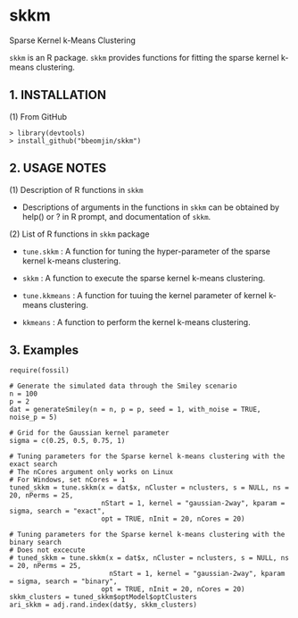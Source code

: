 # skkm
Sparse Kernel k-Means Clustering

```skkm``` is an R package. ```skkm``` provides functions for fitting the sparse kernel k-means clustering.

## 1. INSTALLATION

(1) From GitHub
```{r}
> library(devtools)
> install_github("bbeomjin/skkm")
```

## 2. USAGE NOTES

(1) Description of R functions in ```skkm```

- Descriptions of arguments in the functions in ```skkm``` can be obtained by help() or ? in R prompt, and documentation of ```skkm```.   

(2) List of R functions in ```skkm``` package

- ```tune.skkm``` : A function for tuning the hyper-parameter of the sparse kernel k-means clustering.

- ```skkm``` : A function to execute the sparse kernel k-means clustering.

- ```tune.kkmeans``` : A function for tuuing the kernel parameter of kernel k-means clustering.

- ```kkmeans``` : A function to perform the kernel k-means clustering.

## 3. Examples
```{r}
require(fossil)

# Generate the simulated data through the Smiley scenario
n = 100
p = 2
dat = generateSmiley(n = n, p = p, seed = 1, with_noise = TRUE, noise_p = 5)

# Grid for the Gaussian kernel parameter
sigma = c(0.25, 0.5, 0.75, 1)

# Tuning parameters for the Sparse kernel k-means clustering with the exact search
# The nCores argument only works on Linux
# For Windows, set nCores = 1 
tuned_skkm = tune.skkm(x = dat$x, nCluster = nclusters, s = NULL, ns = 20, nPerms = 25,
                       nStart = 1, kernel = "gaussian-2way", kparam = sigma, search = "exact", 
                       opt = TRUE, nInit = 20, nCores = 20)

# Tuning parameters for the Sparse kernel k-means clustering with the binary search
# Does not excecute
# tuned_skkm = tune.skkm(x = dat$x, nCluster = nclusters, s = NULL, ns = 20, nPerms = 25,
                         nStart = 1, kernel = "gaussian-2way", kparam = sigma, search = "binary", 
                       opt = TRUE, nInit = 20, nCores = 20)
skkm_clusters = tuned_skkm$optModel$optClusters
ari_skkm = adj.rand.index(dat$y, skkm_clusters)
```
